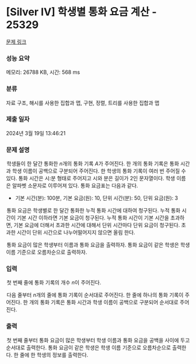 # [Silver IV] 학생별 통화 요금 계산 - 25329 

[문제 링크](https://www.acmicpc.net/problem/25329) 

### 성능 요약

메모리: 26788 KB, 시간: 568 ms

### 분류

자료 구조, 해시를 사용한 집합과 맵, 구현, 정렬, 트리를 사용한 집합과 맵

### 제출 일자

2024년 3월 19일 13:46:21

### 문제 설명

<p class="0" style="text-indent:1.2pt">학생들이 한 달간 통화한 <em>n</em>개의 통화 기록 <em>A</em>가 주어진다. 한 개의 통화 기록은 통화 시간과 학생 이름이 공백으로 구분되어 주어진다. 한 학생의 통화 기록이 여러 번 주어질 수 있다. 통화 시간은 시:분 형태로 주어지고 시와 분은 길이가 2인 문자열이다. 학생 이름은 알파벳 소문자로 이루어져 있다. 통화 요금표는 다음과 같다.</p>

<ul>
	<li class="0" style="text-indent: 1.2pt;">기본 시간(분): 100분, 기본 요금(원): 10, 단위 시간(분): 50, 단위 요금(원): 3</li>
</ul>

<p class="0" style="text-indent: 1.2pt;">통화 요금은 학생별로 한 달간 통화한 누적 통화 시간에 대하여 청구된다. 누적 통화 시간이 기본 시간 이하라면 기본 요금이 청구된다. 누적 통화 시간이 기본 시간을 초과하면, 기본 요금에 더해서 초과한 시간에 대해서 단위 시간마다 단위 요금이 청구된다. 초과한 시간이 단위 시간으로 나누어떨어지지 않으면 올림 한다.</p>

<p class="0" style="text-indent: 1.2pt;">통화 요금이 많은 학생부터 이름과 통화 요금을 출력하자. 통화 요금이 같은 학생은 학생 이름 기준으로 오름차순으로 출력하자.</p>

### 입력 

 <p class="0" style="text-indent:1.2pt">첫 번째 줄에 통화 기록의 개수 <em>n</em>이 주어진다.</p>

<p class="0" style="text-indent:1.2pt">다음 줄부터 <em>n</em>개의 줄에 통화 기록이 순서대로 주어진다. 한 줄에 하나의 통화 기록이 주어진다. 한 개의 통화 기록은 통화 시간과 학생 이름이 공백으로 구분되어 순서대로 주어진다.</p>

### 출력 

 <p class="0" style="text-indent:1.2pt">첫 번째 줄부터 통화 요금이 많은 학생부터 학생 이름과 통화 요금을 공백을 사이에 두고 순서대로 출력한다. 통화 요금이 같은 학생은 학생 이름 기준으로 오름차순으로 출력한다. 한 줄에 한 학생의 정보를 출력한다.</p>

